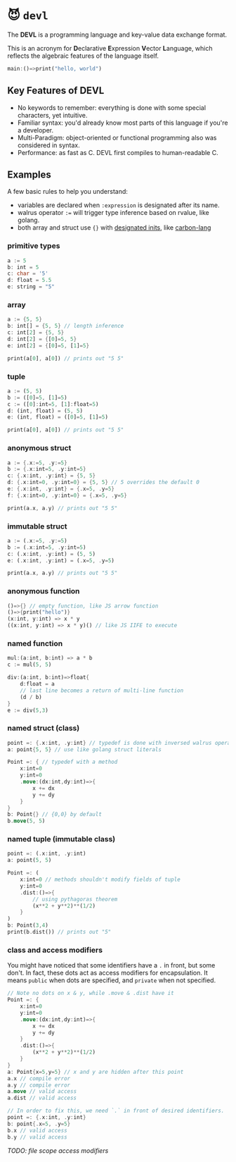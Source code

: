 # 😈 `devl`

The **DEVL** is a programming language and key-value data exchange format. 

This is an acronym for **D**eclarative **E**xpression **V**ector **L**anguage, which reflects the algebraic features of the language itself.

```rust
main:()=>print("hello, world")
```

## Key Features of DEVL

- No keywords to remember: everything is done with some special characters, yet intuitive.
- Familiar syntax: you'd already know most parts of this language if you're a developer.
- Multi-Paradigm: object-oriented or functional programming also was considered in syntax.
- Performance: as fast as C. DEVL first compiles to human-readable C.


## Examples

A few basic rules to help you understand:

- variables are declared when `:expression` is designated after its name.
- walrus operator `:=` will trigger type inference based on rvalue, like golang.
- both array and struct use `{}` with [designated inits](https://gcc.gnu.org/onlinedocs/gcc/Designated-Inits.html), like [carbon-lang](https://github.com/carbon-language/carbon-lang)

### primitive types

```rust
a := 5
b: int = 5
c: char = '5'
d: float = 5.5
e: string = "5"
```

### array

```rust
a := {5, 5}
b: int[] = {5, 5} // length inference
c: int[2] = {5, 5}
d: int[2] = {[0]=5, 5}
e: int[2] = {[0]=5, [1]=5}

print(a[0], a[0]) // prints out "5 5" 
```

### tuple

```rust
a := (5, 5)
b := ([0]=5, [1]=5)
c := ([0]:int=5, [1]:float=5)
d: (int, float) = (5, 5)
e: (int, float) = ([0]=5, [1]=5)

print(a[0], a[0]) // prints out "5 5" 
```

### anonymous struct

```rust
a := {.x:=5, .y:=5}
b := {.x:int=5, .y:int=5}
c: {.x:int, .y:int} = {5, 5}
d: {.x:int=0, .y:int=0} = {5, 5} // 5 overrides the default 0
e: {.x:int, .y:int} = {.x=5, .y=5}
f: {.x:int=0, .y:int=0} = {.x=5, .y=5}

print(a.x, a.y) // prints out "5 5" 
```

### immutable struct

```rust
a := (.x:=5, .y:=5)
b := (.x:int=5, .y:int=5)
c: (.x:int, .y:int) = (5, 5)
e: (.x:int, .y:int) = (.x=5, .y=5)

print(a.x, a.y) // prints out "5 5" 
```

### anonymous function

```rust
()=>{} // empty function, like JS arrow function
()=>{print("hello")}
(x:int, y:int) => x * y
((x:int, y:int) => x * y)() // like JS IIFE to execute
```

### named function

```rust
mul:(a:int, b:int) => a * b
c := mul(5, 5)

div:(a:int, b:int)=>float{
    d:float = a
    // last line becomes a return of multi-line function
    (d / b)
}
e := div(5,3)
```

### named struct (class)

```rust
point =: {.x:int, .y:int} // typedef is done with inversed walrus operator
a: point{5, 5} // use like golang struct literals

Point =: { // typedef with a method
    x:int=0
    y:int=0
    .move:(dx:int,dy:int)=>{
        x += dx
        y += dy
    }
}
b: Point{} // {0,0} by default
b.move(5, 5)
```

### named tuple (immutable class)

```rust
point =: (.x:int, .y:int)
a: point(5, 5)

Point =: (
    x:int=0 // methods shouldn't modify fields of tuple
    y:int=0
    .dist:()=>{
        // using pythagoras theorem
        (x**2 + y**2)**(1/2)
    }
)
b: Point(3,4)
print(b.dist()) // prints out "5"
```

### class and access modifiers

You might have noticed that some identifiers have a `.` in front, but some don't.
In fact, these dots act as access modifiers for encapsulation.
It means `public` when dots are specified, and `private` when not specified.

```rust
// Note no dots on x & y, while .move & .dist have it
Point =: {
    x:int=0
    y:int=0
    .move:(dx:int,dy:int)=>{
        x += dx
        y += dy
    }
    .dist:()=>{
        (x**2 + y**2)**(1/2)
    }
}
a: Point{x=5,y=5} // x and y are hidden after this point
a.x // compile error
a.y // compile error
a.move // valid access
a.dist // valid access

// In order to fix this, we need `.` in front of desired identifiers.
point =: {.x:int, .y:int}
b: point{.x=5, .y=5}
b.x // valid access
b.y // valid access
```

*TODO: file scope access modifiers*
